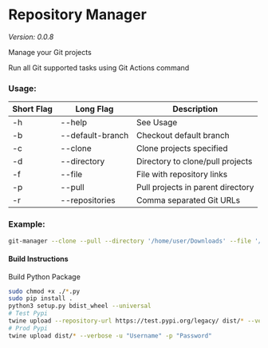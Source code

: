 # Repository Manager
*Version: 0.0.8*

Manage your Git projects

Run all Git supported tasks using Git Actions command

### Usage:
| Short Flag | Long Flag        | Description                       |
|------------|------------------|-----------------------------------|
| -h         | --help           | See Usage                         |
| -b         | --default-branch | Checkout default branch           |
| -c         | --clone          | Clone projects specified          |
| -d         | --directory      | Directory to clone/pull projects  |
| -f         | --file           | File with repository links        |
| -p         | --pull           | Pull projects in parent directory |
| -r         | --repositories   | Comma separated Git URLs          |

### Example:
```bash
git-manager --clone --pull --directory '/home/user/Downloads' --file '/home/user/Downloads/repositories.txt' --repositories 'https://github.com/Knucklessg1/media-downloader,https://github.com/Knucklessg1/genius-bot'
```


#### Build Instructions
Build Python Package

```bash
sudo chmod +x ./*.py
sudo pip install .
python3 setup.py bdist_wheel --universal
# Test Pypi
twine upload --repository-url https://test.pypi.org/legacy/ dist/* --verbose -u "Username" -p "Password"
# Prod Pypi
twine upload dist/* --verbose -u "Username" -p "Password"
```
